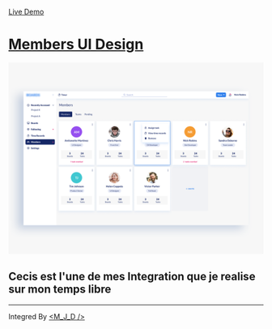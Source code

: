 [Live Demo](https://members-ui-design.netlify.app/)

# [Members UI Design](https://uidesigndaily.com/posts/figma-members-project-management-day-493)

![Disign](./public/img/members-ui-disign.png)

## Cecis est l'une de mes Integration que je realise sur mon temps libre

---

Integred By [<M_J_D />](https://twitter.com/__D________)
